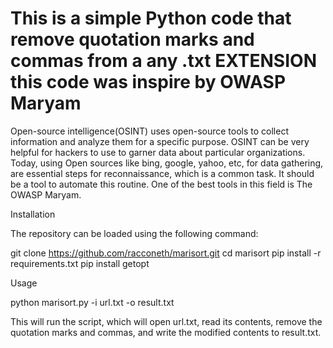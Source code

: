 # This is a simple Python code that remove quotation marks and commas from a any .txt EXTENSION this code was inspire by OWASP Maryam

Open-source intelligence(OSINT) uses open-source tools to collect information and analyze them for a specific purpose. OSINT can be very helpful for hackers to use to garner data about particular organizations. Today, using Open sources like bing, google, yahoo, etc, for data gathering, are essential steps for reconnaissance, which is a common task. It should be a tool to automate this routine. One of the best tools in this field is ​The OWASP Maryam.

Installation

The repository can be loaded using the following command:

  git clone https://github.com/racconeth/marisort.git 
  cd marisort
  pip install -r requirements.txt
  pip install getopt


Usage

python marisort.py -i url.txt -o result.txt

This will run the script, which will open url.txt, read its contents, remove the quotation marks and commas, and write the modified contents to result.txt.
